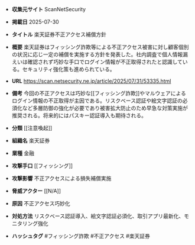 - **収集元サイト**
ScanNetSecurity

- **掲載日**
2025-07-30

- **タイトル**
楽天証券不正アクセス補償方針

- **概要**
楽天証券はフィッシング詐欺等による不正アクセス被害に対し顧客個別の状況に応じ一定の補償を実施する方針を発表した。社内調査で個人情報漏えいは確認されず巧妙な手口でログイン情報が不正取得されたと認識している。セキュリティ強化策も進められている。

- **URL**
https://scan.netsecurity.ne.jp/article/2025/07/31/53335.html

- **備考**
今回の不正アクセスは巧妙な[[フィッシング詐欺]]やマルウェアによるログイン情報の不正取得が主因である。リスクベース認証や絵文字認証の必須化など多層防御の強化が必要であり被害拡大防止のため早急な対策実施が推奨される。将来的にはパスキー認証導入も期待される。

- **分類**
[[注意喚起]]

- **組織名**
楽天証券

- **業種**
金融

- **攻撃手口**
[[フィッシング]]

- **攻撃影響**
不正アクセスによる損失補償実施

- **脅威アクター**
[[N/A]]

- **原因**
不正アクセス巧妙化

- **対処方法**
リスクベース認証導入、絵文字認証必須化、取引アプリ最新化、モニタリング強化

- **ハッシュタグ**
#フィッシング詐欺 #不正アクセス #楽天証券
